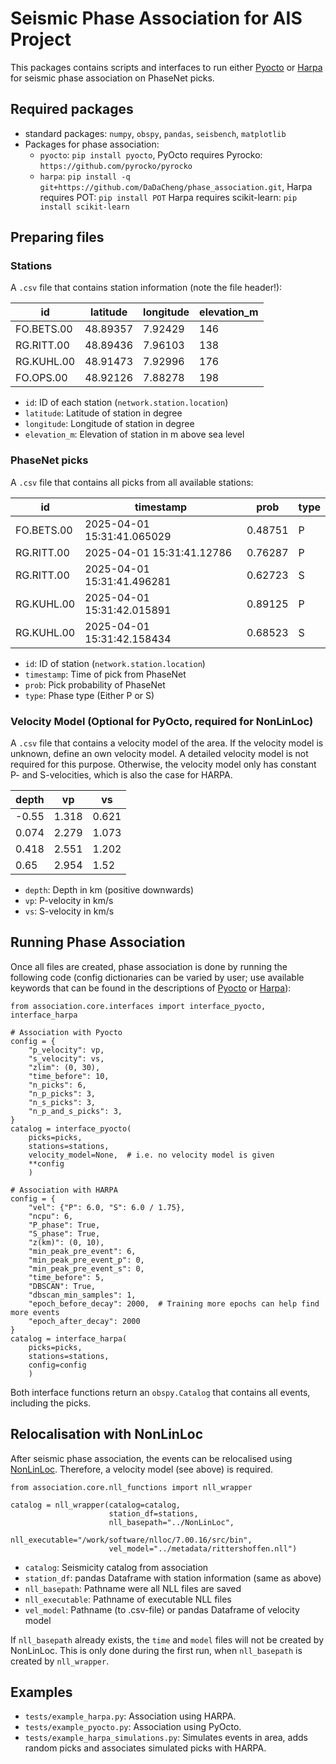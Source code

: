 # Seismic Phase Association for AIS Project

This packages contains scripts and interfaces to run either [Pyocto](https://github.com/yetinam/pyocto)
or [Harpa](https://github.com/DaDaCheng/phase_association/tree/main) for seismic phase association on PhaseNet picks.

## Required packages
* standard packages: `numpy`, `obspy`, `pandas`, `seisbench`, `matplotlib`
* Packages for phase association:
  - `pyocto`: `pip install pyocto`,
     PyOcto requires Pyrocko: `https://github.com/pyrocko/pyrocko`
  - `harpa`: `pip install -q git+https://github.com/DaDaCheng/phase_association.git`,
     Harpa requires POT: `pip install POT`
     Harpa requires scikit-learn: `pip install scikit-learn`

## Preparing files
### Stations
A `.csv` file that contains station information (note the file header!):

| id         | latitude | longitude | elevation_m |
|------------|----------|-----------|-------------|
| FO.BETS.00 | 48.89357 | 7.92429   | 146         |
| RG.RITT.00 | 48.89436 | 7.96103   | 138         |
| RG.KUHL.00 | 48.91473 | 7.92996   | 176         |
| FO.OPS.00  | 48.92126 | 7.88278   | 198         |

- `id`: ID of each station (`network.station.location`)
- `latitude`: Latitude of station in degree
- `longitude`: Longitude of station in degree
- `elevation_m`: Elevation of station in m above sea level

### PhaseNet picks
A `.csv` file that contains all picks from all available stations:

| id         | timestamp                  | prob    | type |
|------------|----------------------------|---------|------|
| FO.BETS.00 | 2025-04-01 15:31:41.065029 | 0.48751 | P    |
| RG.RITT.00 | 2025-04-01 15:31:41.12786  | 0.76287 | P    |
| RG.RITT.00 | 2025-04-01 15:31:41.496281 | 0.62723 | S    |
| RG.KUHL.00 | 2025-04-01 15:31:42.015891 | 0.89125 | P    |
| RG.KUHL.00 | 2025-04-01 15:31:42.158434 | 0.68523 | S    |

- `id`: ID of station (`network.station.location`)
- `timestamp`: Time of pick from PhaseNet
- `prob`: Pick probability of PhaseNet
- `type`: Phase type (Either P or S)

### Velocity Model (Optional for PyOcto, required for NonLinLoc)
A `.csv` file that contains a velocity model of the area. If the velocity model is unknown,
define an own velocity model. A detailed velocity model is not required for this purpose.
Otherwise, the velocity model only has constant P- and S-velocities, which is also the case
for HARPA.

| depth  | vp    | vs    |
|--------|-------|-------|
| -0.55  | 1.318 | 0.621 |
| 0.074  | 2.279 | 1.073 |
| 0.418  | 2.551 | 1.202 |
| 0.65   | 2.954 | 1.52  |

- `depth`: Depth in km (positive downwards)
- `vp`: P-velocity in km/s
- `vs`: S-velocity in km/s

## Running Phase Association
Once all files are created, phase association is done by running the following code
(config dictionaries can be varied by user; use available keywords that can be found in
the descriptions of [Pyocto](https://github.com/yetinam/pyocto)
or [Harpa](https://github.com/DaDaCheng/phase_association/tree/main)):
```
from association.core.interfaces import interface_pyocto, interface_harpa

# Association with Pyocto
config = {
    "p_velocity": vp,
    "s_velocity": vs,
    "zlim": (0, 30),
    "time_before": 10,
    "n_picks": 6,
    "n_p_picks": 3,
    "n_s_picks": 3,
    "n_p_and_s_picks": 3,
}
catalog = interface_pyocto(
    picks=picks,
    stations=stations,
    velocity_model=None,  # i.e. no velocity model is given
    **config
    )

# Association with HARPA
config = {
    "vel": {"P": 6.0, "S": 6.0 / 1.75},
    "ncpu": 6,
    "P_phase": True,
    "S_phase": True,
    "z(km)": (0, 10),
    "min_peak_pre_event": 6,
    "min_peak_pre_event_p": 0,
    "min_peak_pre_event_s": 0,
    "time_before": 5,
    "DBSCAN": True,
    "dbscan_min_samples": 1,
    "epoch_before_decay": 2000,  # Training more epochs can help find more events
    "epoch_after_decay": 2000
}
catalog = interface_harpa(
    picks=picks,
    stations=stations,
    config=config
    )
```

Both interface functions return an `obspy.Catalog` that contains all events, including
the picks.

## Relocalisation with NonLinLoc
After seismic phase association, the events can be relocalised using [NonLinLoc](http://alomax.free.fr/nlloc/).
Therefore, a velocity model (see above) is required.

```
from association.core.nll_functions import nll_wrapper

catalog = nll_wrapper(catalog=catalog,
                      station_df=stations,
                      nll_basepath="../NonLinLoc",
                      nll_executable="/work/software/nlloc/7.00.16/src/bin",
                      vel_model="../metadata/rittershoffen.nll")
```

- `catalog`: Seismicity catalog from association
- `station_df`: pandas Dataframe with station information (same as above)
- `nll_basepath`: Pathname were all NLL files are saved
- `nll_executable`: Pathname of executable NLL files
- `vel_model`: Pathname (to .csv-file) or pandas Dataframe of velocity model

If `nll_basepath` already exists, the `time` and `model` files will not be
created by NonLinLoc. This is only done during the first run, when `nll_basepath`
is created by `nll_wrapper`.

## Examples
- `tests/example_harpa.py`: Association using HARPA.
- `tests/example_pyocto.py`: Association using PyOcto.
- `tests/example_harpa_simulations.py`: Simulates events in area, adds random picks and associates
   simulated picks with HARPA.
